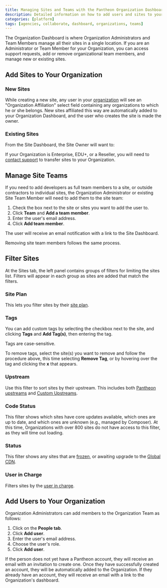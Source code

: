 ```yaml
---
title: Managing Sites and Teams with the Pantheon Organization Dashboard
description: Detailed information on how to add users and sites to your organization.
categories: [platform]
tags: [agencies, collaborate, dashboard, organizations, teams]
---
```

The Organization Dashboard is where Organization Administrators and Team Members manage all their sites in a single location. If you are an Administrator or Team Member for your Organization, you can access support requests, add or remove organizational team members, and manage new or existing sites.

## Add Sites to Your Organization

### New Sites

While creating a new site, any user in your [organization](/organizations) will see an "Organization Affiliation" select field containing any organizations to which he or she belongs. New sites affiliated this way are automatically added to your Organization Dashboard, and the user who creates the site is made the owner.

### Existing Sites

From the Site Dashboard, the Site Owner will want to:

<Partial file="add-supporting-org.md" />

<Alert title="Note" type="info">

 If your Organization is Enterprise, EDU+, or a Reseller, you will need to [contact support](/guides/support/contact-support/) to transfer sites to your Organization.

</Alert>

## Manage Site Teams
If you need to add developers as full team members to a site, or outside contractors to individual sites, the Organization Administrator or existing Site Team Member will need to add them to the site team:

1. Check the box next to the site or sites you want to add the user to.
2. Click **Team** and **Add a team member**.
3. Enter the user's email address.
4. Click **Add team member**.

The user will receive an email notification with a link to the Site Dashboard.

Removing site team members follows the same process.


## Filter Sites

At the Sites tab, the left panel contains groups of filters for limiting the sites list. Filters will appear in each group as sites are added that match the filters.

### Site Plan
This lets you filter sites by their [site plan](/site-plan).

### Tags
You can add custom tags by selecting the checkbox next to the site, and clicking **Tags** and **Add Tag(s)**, then entering the tag.

<Alert title="Note" type="info">

Tags are case-sensitive.

</Alert>

To remove tags, select the site(s) you want to remove and follow the procedure above, this time selecting **Remove Tag**, or by hovering over the tag and clicking the **x** that appears.

### Upstream
Use this filter to sort sites by their upstream. This includes both [Pantheon upstreams](/start-state/#pantheon-upstreams) and [Custom Upstreams](/custom-upstream).

### Code Status
This filter shows which sites have core updates available, which ones are up to date, and which ones are unknown (e.g., managed by Composer). At this time, Organizations with over 800 sites do not have access to this filter, as they will time out loading.

### Status

This filter shows any sites that are [frozen](/platform-considerations/#inactive-site-freezing), or awaiting upgrade to the [Global CDN](/global-cdn).

### User in Charge
Filters sites by the [user in charge](/change-management/#roles-and-permissions).


## Add Users to Your Organization

Organization Administrators can add members to the Organization Team as follows:

1. Click on the **People tab**.
2. Click **Add user**.
3. Enter the user's email address.
4. Choose the user's role.
5. Click **Add user**.

If the person does not yet have a Pantheon account, they will receive an email with an invitation to create one. Once they have successfully created an account, they will be automatically added to the Organization. If they already have an account, they will receive an email with a link to the Organization's dashboard.
